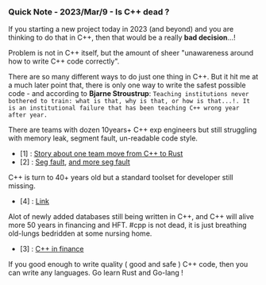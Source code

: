 ### Quick Note - 2023/Mar/9 - Is C++ dead ? 


If you starting a new project today in 2023 (and beyond) and you are thinking to do that in C++,
 then that would be a really **bad decision**...!


Problem is not in C++ itself, but the amount of sheer "unawareness around how to write C++ code correctly".

There are so many different ways to do just one thing in C++. But it hit me at a much later point that, 
there is only one way to write the safest possible code - and according to **Bjarne Stroustrup**:
```Teaching institutions never bothered to train: what is that, why is that, or how is that...!. It is an institutional failure that has been teaching C++ wrong year after year.```

There are teams with dozen 10years+ C++ exp engineers but still struggling with memory leak, segment fault, un-readable code style. 
- [1] : [Story about one team move from C++ to Rust](https://www.risingwave-labs.com/blog/building-a-cloud-database-from-scratch-why-we-moved-from-cpp-to-rust/) 
- [2] : [Seg fault](https://github.com/logicalclocks/rondb/issues/125), [and more seg fault](https://github.com/logicalclocks/rondb/issues/122)   


C++ is turn to 40+ years old but a standard toolset for developer still missing. 
- [4] : [Link](https://www.youtube.com/watch?v=-UW0Fc03th4&ab_channel=MeetingCpp) 
  
 
Alot of newly added databases still being written in C++, and C++ will alive
more 50 years in financing and HFT. #cpp is not dead, it is just breathing old-lungs bedridden at some nursing home.
- [3] : [C++ in finance](https://www.efinancialcareers.com/news/2022/05/c-in-finance)


If you good enough to write quality ( good and safe ) C++ code, then you can write any languages. Go learn Rust and Go-lang !
